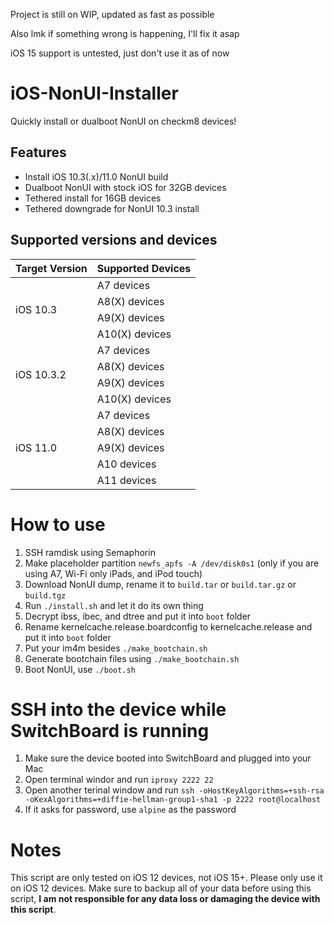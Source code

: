 Project is still on WIP, updated as fast as possible

Also lmk if something wrong is happening, I'll fix it asap

iOS 15 support is untested, just don't use it as of now
# iOS-NonUI-Installer
Quickly install or dualboot NonUI on checkm8 devices!

## Features

- Install iOS 10.3(.x)/11.0 NonUI build
- Dualboot NonUI with stock iOS for 32GB devices
- Tethered install for 16GB devices
- Tethered downgrade for NonUI 10.3 install

## Supported versions and devices

<table>
    <thead>
        <tr>
            <th>Target Version</th>
            <th>Supported Devices</th>
        </tr>
    </thead>
    <tbody>
        <tr>
            <td rowspan=4>iOS 10.3</td>
            <td>A7 devices</td>
        </tr>
        <tr><td>A8(X) devices</td></tr>
        <tr><td>A9(X) devices</td></tr>
        <tr><td>A10(X) devices</td></tr>
        <tr>
            <td rowspan=4>iOS 10.3.2</td>
            <td>A7 devices</td>
        </tr>
        <tr><td>A8(X) devices</td></tr>
        <tr><td>A9(X) devices</td></tr>
        <tr><td>A10(X) devices</td></tr>
        <tr>
            <td rowspan=6>iOS 11.0</td>
            <td>A7 devices</td>
        </tr>
        <tr><td>A8(X) devices</td></tr>
        <tr><td>A9(X) devices</td></tr>
        <tr><td>A10 devices</td></tr>
        <tr><td>A11 devices</td></tr>
    </tbody>
</table>

# How to use

1. SSH ramdisk using Semaphorin
2. Make placeholder partition `newfs_apfs -A /dev/disk0s1` (only if you are using A7, Wi-Fi only iPads, and iPod touch)
3. Download NonUI dump, rename it to `build.tar` or `build.tar.gz` or `build.tgz`
4. Run `./install.sh` and let it do its own thing
5. Decrypt ibss, ibec, and dtree and put it into `boot` folder
6. Rename kernelcache.release.boardconfig to kernelcache.release and put it into `boot` folder
7. Put your im4m besides `./make_bootchain.sh`
8. Generate bootchain files using `./make_bootchain.sh`
9. Boot NonUI, use `./boot.sh`

# SSH into the device while SwitchBoard is running

1. Make sure the device booted into SwitchBoard and plugged into your Mac
2. Open terminal windor and run `iproxy 2222 22`
3. Open another terinal window and run `ssh -oHostKeyAlgorithms=+ssh-rsa -oKexAlgorithms=+diffie-hellman-group1-sha1 -p 2222 root@localhost`
4. If it asks for password, use `alpine` as the password

# Notes

This script are only tested on iOS 12 devices, not iOS 15+. Please only use it on iOS 12 devices. Make sure to backup all of your data before using this script, **I am not responsible for any data loss or damaging the device with this script**.